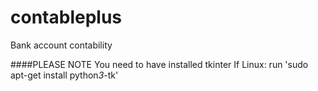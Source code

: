 contableplus
============

Bank account contability

####PLEASE NOTE
You need to have installed tkinter
If Linux: run 'sudo apt-get install python*3*-tk'
